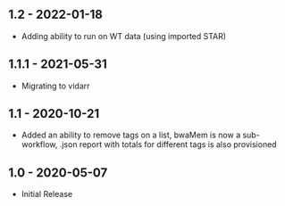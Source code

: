 ## 1.2 - 2022-01-18
 - Adding ability to run on WT data (using imported STAR)
## 1.1.1 - 2021-05-31
 - Migrating to vidarr
## 1.1 - 2020-10-21
 - Added an ability to remove tags on a list, bwaMem is now a sub-workflow, .json report with totals for different tags is also provisioned 
## 1.0 - 2020-05-07
 - Initial Release

